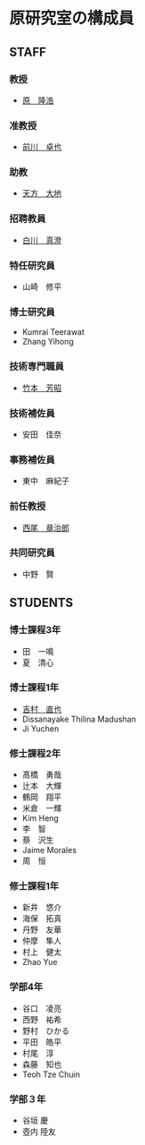 # 原研究室の構成員
## STAFF
### 教授
- [原　隆浩](http://www-mmde.ist.osaka-u.ac.jp/~hara/index-jp.html)
### 准教授
- [前川　卓也](http://www-mmde.ist.osaka-u.ac.jp/~maekawa/)
### 助教
- [天方　大地](https://amgt-d1.github.io/)
### 招聘教員
- [白川　真澄](http://iwnsew.com/)
### 特任研究員
- 山崎　修平
### 博士研究員
- Kumrai Teerawat
- Zhang Yihong
### 技術専門職員
- [竹本　芳昭](http://www-mmde.ist.osaka-u.ac.jp/~takemoto/index-jp.html)
### 技術補佐員
- 安田　佳奈
### 事務補佐員
- 東中　麻紀子
### 前任教授
- [西尾　章治郎](https://mmde-lab.github.io/member-webpage/nishio/index-jp.html)
### 共同研究員
- 中野　賢
## STUDENTS
### 博士課程3年
- 田　一鳴
- 夏　清心
### 博士課程1年
- [吉村　直也](https://www.linkedin.com/in/naoya-yoshimura-3b783a177/)
- Dissanayake Thilina Madushan
- Ji Yuchen
### 修士課程2年
- 髙橋　勇哉
- 辻本　大輝
- 鶴岡　翔平
- 米倉　一輝
- Kim Heng
- 李　智
- 蔡　沢生
- Jaime Morales
- 周　恒
### 修士課程1年
- 新井　悠介
- 海保　拓真
- 丹野　友華
- 仲摩　隼人
- 村上　健太
- Zhao Yue
### 学部4年
- 谷口　凌亮
- 西野　祐希
- 野村　ひかる
- 平田　皓平
- 村尾　淳
- 森藤　知也
- Teoh Tze Chuin
### 学部３年
- 谷垣 慶
- 壺内 陸友